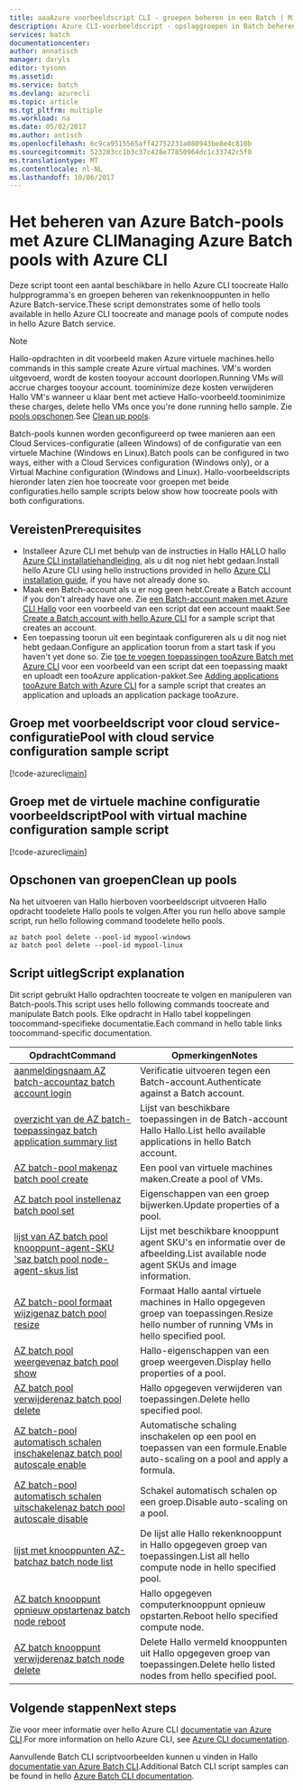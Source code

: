 ```yaml
---
title: aaaAzure voorbeeldscript CLI - groepen beheren in een Batch | Microsoft Docs
description: Azure CLI-voorbeeldscript - opslaggroepen in Batch beheren
services: batch
documentationcenter: 
author: annatisch
manager: daryls
editor: tysonn
ms.assetid: 
ms.service: batch
ms.devlang: azurecli
ms.topic: article
ms.tgt_pltfrm: multiple
ms.workload: na
ms.date: 05/02/2017
ms.author: antisch
ms.openlocfilehash: 6c9ca9515565aff42752231a080943be8e4c810b
ms.sourcegitcommit: 523283cc1b3c37c428e77850964dc1c33742c5f0
ms.translationtype: MT
ms.contentlocale: nl-NL
ms.lasthandoff: 10/06/2017
---
```

# <a name="managing-azure-batch-pools-with-azure-cli"></a><span data-ttu-id="3c193-103">Het beheren van Azure Batch-pools met Azure CLI</span><span class="sxs-lookup"><span data-stu-id="3c193-103">Managing Azure Batch pools with Azure CLI</span></span>

<span data-ttu-id="3c193-104">Deze script toont een aantal beschikbare in hello Azure CLI toocreate Hallo hulpprogramma's en groepen beheren van rekenknooppunten in hello Azure Batch-service.</span><span class="sxs-lookup"><span data-stu-id="3c193-104">These script demonstrates some of hello tools available in hello Azure CLI toocreate and manage pools of compute nodes in hello Azure Batch service.</span></span>

> [!NOTE]
> <span data-ttu-id="3c193-105">Hallo-opdrachten in dit voorbeeld maken Azure virtuele machines.</span><span class="sxs-lookup"><span data-stu-id="3c193-105">hello commands in this sample create Azure virtual machines.</span></span> <span data-ttu-id="3c193-106">VM's worden uitgevoerd, wordt de kosten tooyour account doorlopen.</span><span class="sxs-lookup"><span data-stu-id="3c193-106">Running VMs will accrue charges tooyour account.</span></span> <span data-ttu-id="3c193-107">toominimize deze kosten verwijderen Hallo VM's wanneer u klaar bent met actieve Hallo-voorbeeld.</span><span class="sxs-lookup"><span data-stu-id="3c193-107">toominimize these charges, delete hello VMs once you're done running hello sample.</span></span> <span data-ttu-id="3c193-108">Zie [pools opschonen](#clean-up-pools).</span><span class="sxs-lookup"><span data-stu-id="3c193-108">See [Clean up pools](#clean-up-pools).</span></span>

<span data-ttu-id="3c193-109">Batch-pools kunnen worden geconfigureerd op twee manieren aan een Cloud Services-configuratie (alleen Windows) of de configuratie van een virtuele Machine (Windows en Linux).</span><span class="sxs-lookup"><span data-stu-id="3c193-109">Batch pools can be configured in two ways, either with a Cloud Services configuration (Windows only), or a Virtual Machine configuration (Windows and Linux).</span></span> <span data-ttu-id="3c193-110">Hallo-voorbeeldscripts hieronder laten zien hoe toocreate voor groepen met beide configuraties.</span><span class="sxs-lookup"><span data-stu-id="3c193-110">hello sample scripts below show how toocreate pools with both configurations.</span></span>

## <a name="prerequisites"></a><span data-ttu-id="3c193-111">Vereisten</span><span class="sxs-lookup"><span data-stu-id="3c193-111">Prerequisites</span></span>

- <span data-ttu-id="3c193-112">Installeer Azure CLI met behulp van de instructies in Hallo HALLO hallo [Azure CLI installatiehandleiding](https://docs.microsoft.com/cli/azure/install-azure-cli), als u dit nog niet hebt gedaan.</span><span class="sxs-lookup"><span data-stu-id="3c193-112">Install hello Azure CLI using hello instructions provided in hello [Azure CLI installation guide](https://docs.microsoft.com/cli/azure/install-azure-cli), if you have not already done so.</span></span>
- <span data-ttu-id="3c193-113">Maak een Batch-account als u er nog geen hebt.</span><span class="sxs-lookup"><span data-stu-id="3c193-113">Create a Batch account if you don't already have one.</span></span> <span data-ttu-id="3c193-114">Zie [een Batch-account maken met Azure CLI Hallo](https://docs.microsoft.com/azure/batch/scripts/batch-cli-sample-create-account) voor een voorbeeld van een script dat een account maakt.</span><span class="sxs-lookup"><span data-stu-id="3c193-114">See [Create a Batch account with hello Azure CLI](https://docs.microsoft.com/azure/batch/scripts/batch-cli-sample-create-account) for a sample script that creates an account.</span></span>
- <span data-ttu-id="3c193-115">Een toepassing toorun uit een begintaak configureren als u dit nog niet hebt gedaan.</span><span class="sxs-lookup"><span data-stu-id="3c193-115">Configure an application toorun from a start task if you haven't yet done so.</span></span> <span data-ttu-id="3c193-116">Zie [toe te voegen toepassingen tooAzure Batch met Azure CLI](https://docs.microsoft.com/azure/batch/scripts/batch-cli-sample-add-application) voor een voorbeeld van een script dat een toepassing maakt en uploadt een tooAzure application-pakket.</span><span class="sxs-lookup"><span data-stu-id="3c193-116">See [Adding applications tooAzure Batch with Azure CLI](https://docs.microsoft.com/azure/batch/scripts/batch-cli-sample-add-application) for a sample script that creates an application and uploads an application package tooAzure.</span></span>

## <a name="pool-with-cloud-service-configuration-sample-script"></a><span data-ttu-id="3c193-117">Groep met voorbeeldscript voor cloud service-configuratie</span><span class="sxs-lookup"><span data-stu-id="3c193-117">Pool with cloud service configuration sample script</span></span>

[!code-azurecli[main](../../../cli_scripts/batch/manage-pool/manage-pool-windows.sh "Manage Cloud Services Pools")]

## <a name="pool-with-virtual-machine-configuration-sample-script"></a><span data-ttu-id="3c193-118">Groep met de virtuele machine configuratie voorbeeldscript</span><span class="sxs-lookup"><span data-stu-id="3c193-118">Pool with virtual machine configuration sample script</span></span>

[!code-azurecli[main](../../../cli_scripts/batch/manage-pool/manage-pool-linux.sh "Manage Virtual Machine Pools")]

## <a name="clean-up-pools"></a><span data-ttu-id="3c193-119">Opschonen van groepen</span><span class="sxs-lookup"><span data-stu-id="3c193-119">Clean up pools</span></span>

<span data-ttu-id="3c193-120">Na het uitvoeren van Hallo hierboven voorbeeldscript uitvoeren Hallo opdracht toodelete Hallo pools te volgen.</span><span class="sxs-lookup"><span data-stu-id="3c193-120">After you run hello above sample script, run hello following command toodelete hello pools.</span></span>
```azurecli
az batch pool delete --pool-id mypool-windows
az batch pool delete --pool-id mypool-linux
```

## <a name="script-explanation"></a><span data-ttu-id="3c193-121">Script uitleg</span><span class="sxs-lookup"><span data-stu-id="3c193-121">Script explanation</span></span>

<span data-ttu-id="3c193-122">Dit script gebruikt Hallo opdrachten toocreate te volgen en manipuleren van Batch-pools.</span><span class="sxs-lookup"><span data-stu-id="3c193-122">This script uses hello following commands toocreate and manipulate Batch pools.</span></span>
<span data-ttu-id="3c193-123">Elke opdracht in Hallo tabel koppelingen toocommand-specifieke documentatie.</span><span class="sxs-lookup"><span data-stu-id="3c193-123">Each command in hello table links toocommand-specific documentation.</span></span>

| <span data-ttu-id="3c193-124">Opdracht</span><span class="sxs-lookup"><span data-stu-id="3c193-124">Command</span></span> | <span data-ttu-id="3c193-125">Opmerkingen</span><span class="sxs-lookup"><span data-stu-id="3c193-125">Notes</span></span> |
|---|---|
| [<span data-ttu-id="3c193-126">aanmeldingsnaam AZ batch-account</span><span class="sxs-lookup"><span data-stu-id="3c193-126">az batch account login</span></span>](https://docs.microsoft.com/cli/azure/batch/account#login) | <span data-ttu-id="3c193-127">Verificatie uitvoeren tegen een Batch-account.</span><span class="sxs-lookup"><span data-stu-id="3c193-127">Authenticate against a Batch account.</span></span>  |
| [<span data-ttu-id="3c193-128">overzicht van de AZ batch-toepassing</span><span class="sxs-lookup"><span data-stu-id="3c193-128">az batch application summary list</span></span>](https://docs.microsoft.com/cli/azure/batch/application/summary#list) | <span data-ttu-id="3c193-129">Lijst van beschikbare toepassingen in de Batch-account Hallo Hallo.</span><span class="sxs-lookup"><span data-stu-id="3c193-129">List hello available applications in hello Batch account.</span></span>  |
| [<span data-ttu-id="3c193-130">AZ batch-pool maken</span><span class="sxs-lookup"><span data-stu-id="3c193-130">az batch pool create</span></span>](https://docs.microsoft.com/cli/azure/batch/pool#create) | <span data-ttu-id="3c193-131">Een pool van virtuele machines maken.</span><span class="sxs-lookup"><span data-stu-id="3c193-131">Create a pool of VMs.</span></span>  |
| [<span data-ttu-id="3c193-132">AZ batch pool instellen</span><span class="sxs-lookup"><span data-stu-id="3c193-132">az batch pool set</span></span>](https://docs.microsoft.com/cli/azure/batch/pool#set) | <span data-ttu-id="3c193-133">Eigenschappen van een groep bijwerken.</span><span class="sxs-lookup"><span data-stu-id="3c193-133">Update properties of a pool.</span></span>  |
| [<span data-ttu-id="3c193-134">lijst van AZ batch pool knooppunt-agent-SKU 's</span><span class="sxs-lookup"><span data-stu-id="3c193-134">az batch pool node-agent-skus list</span></span>](https://docs.microsoft.com/cli/azure/batch/pool/node-agent-skus#list) | <span data-ttu-id="3c193-135">Lijst met beschikbare knooppunt agent SKU's en informatie over de afbeelding.</span><span class="sxs-lookup"><span data-stu-id="3c193-135">List available node agent SKUs and image information.</span></span>  |
| [<span data-ttu-id="3c193-136">AZ batch-pool formaat wijzigen</span><span class="sxs-lookup"><span data-stu-id="3c193-136">az batch pool resize</span></span>](https://docs.microsoft.com/cli/azure/batch/pool#resize) | <span data-ttu-id="3c193-137">Formaat Hallo aantal virtuele machines in Hallo opgegeven groep van toepassingen.</span><span class="sxs-lookup"><span data-stu-id="3c193-137">Resize hello number of running VMs in hello specified pool.</span></span>  |
| [<span data-ttu-id="3c193-138">AZ batch pool weergeven</span><span class="sxs-lookup"><span data-stu-id="3c193-138">az batch pool show</span></span>](https://docs.microsoft.com/cli/azure/batch/pool#show) | <span data-ttu-id="3c193-139">Hallo-eigenschappen van een groep weergeven.</span><span class="sxs-lookup"><span data-stu-id="3c193-139">Display hello properties of a pool.</span></span>  |
| [<span data-ttu-id="3c193-140">AZ batch pool verwijderen</span><span class="sxs-lookup"><span data-stu-id="3c193-140">az batch pool delete</span></span>](https://docs.microsoft.com/cli/azure/batch/pool#delete) | <span data-ttu-id="3c193-141">Hallo opgegeven verwijderen van toepassingen.</span><span class="sxs-lookup"><span data-stu-id="3c193-141">Delete hello specified pool.</span></span>  |
| [<span data-ttu-id="3c193-142">AZ batch-pool automatisch schalen inschakelen</span><span class="sxs-lookup"><span data-stu-id="3c193-142">az batch pool autoscale enable</span></span>](https://docs.microsoft.com/cli/azure/batch/pool/autoscale#enable) | <span data-ttu-id="3c193-143">Automatische schaling inschakelen op een pool en toepassen van een formule.</span><span class="sxs-lookup"><span data-stu-id="3c193-143">Enable auto-scaling on a pool and apply a formula.</span></span>  |
| [<span data-ttu-id="3c193-144">AZ batch-pool automatisch schalen uitschakelen</span><span class="sxs-lookup"><span data-stu-id="3c193-144">az batch pool autoscale disable</span></span>](https://docs.microsoft.com/cli/azure/batch/pool/autoscale#disable) | <span data-ttu-id="3c193-145">Schakel automatisch schalen op een groep.</span><span class="sxs-lookup"><span data-stu-id="3c193-145">Disable auto-scaling on a pool.</span></span>  |
| [<span data-ttu-id="3c193-146">lijst met knooppunten AZ-batch</span><span class="sxs-lookup"><span data-stu-id="3c193-146">az batch node list</span></span>](https://docs.microsoft.com/cli/azure/batch/node#list) | <span data-ttu-id="3c193-147">De lijst alle Hallo rekenknooppunt in Hallo opgegeven groep van toepassingen.</span><span class="sxs-lookup"><span data-stu-id="3c193-147">List all hello compute node in hello specified pool.</span></span>  |
| [<span data-ttu-id="3c193-148">AZ batch knooppunt opnieuw opstarten</span><span class="sxs-lookup"><span data-stu-id="3c193-148">az batch node reboot</span></span>](https://docs.microsoft.com/cli/azure/batch/node#reboot) | <span data-ttu-id="3c193-149">Hallo opgegeven computerknooppunt opnieuw opstarten.</span><span class="sxs-lookup"><span data-stu-id="3c193-149">Reboot hello specified compute node.</span></span>  |
| [<span data-ttu-id="3c193-150">AZ batch knooppunt verwijderen</span><span class="sxs-lookup"><span data-stu-id="3c193-150">az batch node delete</span></span>](https://docs.microsoft.com/cli/azure/batch/node#delete) | <span data-ttu-id="3c193-151">Delete Hallo vermeld knooppunten uit Hallo opgegeven groep van toepassingen.</span><span class="sxs-lookup"><span data-stu-id="3c193-151">Delete hello listed nodes from hello specified pool.</span></span>  |

## <a name="next-steps"></a><span data-ttu-id="3c193-152">Volgende stappen</span><span class="sxs-lookup"><span data-stu-id="3c193-152">Next steps</span></span>

<span data-ttu-id="3c193-153">Zie voor meer informatie over hello Azure CLI [documentatie van Azure CLI](https://docs.microsoft.com/cli/azure/overview).</span><span class="sxs-lookup"><span data-stu-id="3c193-153">For more information on hello Azure CLI, see [Azure CLI documentation](https://docs.microsoft.com/cli/azure/overview).</span></span>

<span data-ttu-id="3c193-154">Aanvullende Batch CLI scriptvoorbeelden kunnen u vinden in Hallo [documentatie van Azure Batch CLI](../batch-cli-samples.md).</span><span class="sxs-lookup"><span data-stu-id="3c193-154">Additional Batch CLI script samples can be found in hello [Azure Batch CLI documentation](../batch-cli-samples.md).</span></span>

